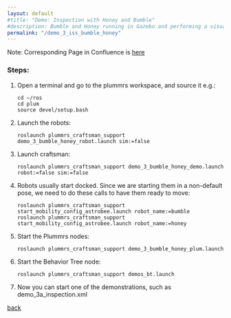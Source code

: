 ```yaml
---
layout: default
#title: "Demo: Inspection with Honey and Bumble"
#description: Bumble and Honey running in Gazebo and performing a visual inspection of a set of waypoints
permalink: "/demo_3_iss_bumble_honey"
---
```


Note: Corresponding Page in Confluence is [here](https://traclabs.atlassian.net/wiki/spaces/PLUM/pages/2926706689/4.+Run+Humble+and+Honey+in+Gazebo)

### Steps:

1. Open a terminal and go to the plummrs workspace, and source it e.g.: 
   ```
   cd ~/ros
   cd plum
   source devel/setup.bash
   ``` 
2. Launch the robots:
   ```
   roslaunch plummrs_craftsman_support demo_3_bumble_honey_robot.launch sim:=false 
   ```
3. Launch craftsman: 
   ```
   roslaunch plummrs_craftsman_support demo_3_bumble_honey_demo.launch robot:=false sim:=false
   ```
4. Robots usually start docked. Since we are starting them in a non-default pose, we need to do these
   calls to have them ready to move:
   ```
   roslaunch plummrs_craftsman_support start_mobility_config_astrobee.launch robot_name:=bumble
   roslaunch plummrs_craftsman_support start_mobility_config_astrobee.launch robot_name:=honey
   ```
5. Start the Plummrs nodes:
   ```
   roslaunch plummrs_craftsman_support demo_3_bumble_honey_plum.launch
   ```
6. Start the Behavior Tree node:
   ```
   roslaunch plummrs_craftsman_support demos_bt.launch
   ```
7. Now you can start one of the demonstrations, such as demo_3a_inspection.xml
   
   
[back](./)
